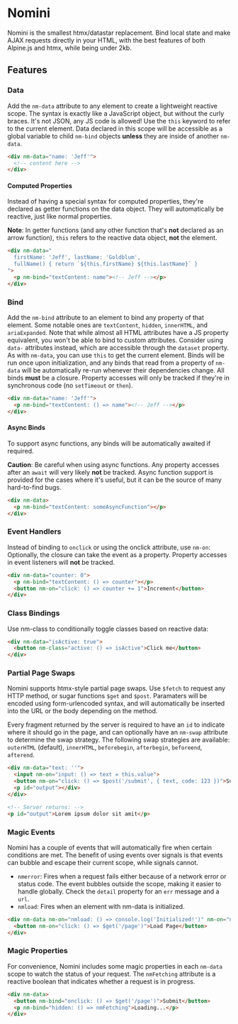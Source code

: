 # Nomini

Nomini is the smallest htmx/datastar replacement. Bind local state and make AJAX requests directly in your HTML, with the best features of both Alpine.js and htmx, while being under 2kb.

## Features

### Data

Add the `nm-data` attribute to any element to create a lightweight reactive scope. The syntax is exactly like a JavaScript object, but without the curly braces. It's not JSON, any JS code is allowed! Use the `this` keyword to refer to the current element. Data declared in this scope will be accessible as a global variable to child `nm-bind` objects **unless** they are inside of another `nm-data`.

```html
<div nm-data="name: 'Jeff'">
  <!-- content here -->
</div>
```

#### Computed Properties

Instead of having a special syntax for computed properties, they're declared as getter functions on the data object. They will automatically be reactive, just like normal properties.

**Note**: In getter functions (and any other function that's **not** declared as an arrow function), `this` refers to the reactive data object, **not** the element.

```html
<div nm-data="
  firstName: 'Jeff', lastName: 'Goldblum',
  fullName() { return `${this.firstName} ${this.lastName}` }
">
  <p nm-bind="textContent: name"><!-- Jeff --></p>
</div>
```

### Bind

Add the `nm-bind` attribute to an element to bind any property of that element. Some notable ones are `textContent`, `hidden`, `innerHTML`, and `ariaExpanded`. Note that while almost all HTML attributes have a JS property equivalent, you won't be able to bind to custom attributes. Consider using `data-` attributes instead, which are accessible through the `dataset` property. As with `nm-data`, you can use `this` to get the current element. Binds will be run once upon initialization, and any binds that read from a property of `nm-data` will be automatically re-run whenever their dependencies change. All binds **must** be a closure. Property accesses will only be tracked if they're in synchronous code (no `setTimeout` or `then`).


```html
<div nm-data="name: 'Jeff'">
  <p nm-bind="textContent: () => name"><!-- Jeff --></p>
</div>
```

#### Async Binds

To support async functions, any binds will be automatically awaited if required.

**Caution**: Be careful when using async functions. Any property accesses after an `await` will very likely **not** be tracked. Async function support is provided for the cases where it's useful, but it can be the source of many hard-to-find bugs.


```html
<div nm-data>
  <p nm-bind="textContent: someAsyncFunction"></p>
</div>
```

### Event Handlers

Instead of binding to `onclick` or using the onclick attribute, use `nm-on`: Optionally, the closure can take the event as a property. Property accesses in event listeners will **not** be tracked.


```html
<div nm-data="counter: 0">
  <p nm-bind="textContent: () => counter"></p>
  <button nm-on="click: () => counter += 1">Increment</button>
</div>
```

### Class Bindings

Use nm-class to conditionally toggle classes based on reactive data:
```html
<div nm-data="isActive: true">
  <button nm-class="active: () => isActive">Click me</button>
</div>
```

### Partial Page Swaps
Nomini supports htmx-style partial page swaps. Use `$fetch` to request any HTTP method, or sugar functions `$get` and `$post`. Paramaters will be encoded using form-urlencoded syntax, and will automatically be inserted into the URL or the body depending on the method.

Every fragment returned by the server is required to have an `id` to indicate where it should go in the page, and can optionally have an `nm-swap` attribute to determine the swap strategy. The following swap strategies are available: `outerHTML` (default), `innerHTML`, `beforebegin`, `afterbegin`, `beforeend`, `afterend`.

```html
<div nm-data="text: ''">
  <input nm-on="input: () => text = this.value">
  <button nm-on="click: () => $post('/submit', { text, code: 123 })">Submit</button>
  <p id="output"></div>
</div>

<!-- Server returns: -->
<p id="output">Lorem ipsum dolor sit amit</p>
```

### Magic Events
Nomini has a couple of events that will automatically fire when certain conditions are met. The benefit of using events over signals is that events can bubble and escape their current scope, while signals cannot.

- `nmerror`: Fires when a request fails either because of a network error or status code. The event bubbles outside the scope, making it easier to handle globally. Check the `detail` property for an `err` message and a `url`.
- `nmload`: Fires when an element with nm-data is initialized.

```html
<div nm-data nm-on="nmload: () => console.log('Initialized!')" nm-on="nmerror: (e) => alert(e.detail.err)">
  <button nm-on="click: () => $get('/page')">Load Page</button>
</div>
```

### Magic Properties
For convenience, Nomini includes some magic properties in each `nm-data` scope to watch the status of your request. The `nmFetching` attribute is a reactive boolean that indicates whether a request is in progress.
```html
<div nm-data>
  <button nm-bind="onclick: () => $get('/page')">Submit</button>
  <p nm-bind="hidden: () => nmFetching">Loading...</p>
</div>
```
